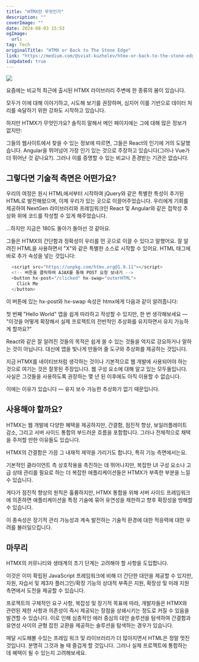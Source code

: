 ```yaml
---
title: "HTMX란 무엇인가"
description: ""
coverImage: ""
date: 2024-08-03 15:53
ogImage: 
  url: 
tag: Tech
originalTitle: "HTMX or Back to The Stone Edge"
link: "https://medium.com/@sviat-kuzhelev/htmx-or-back-to-the-stone-edge-20f3b4c8d039"
isUpdated: true
---
```






<img src="/assets/img/HTMXorBacktoTheStoneEdge_0.png" />

요즘에는 비교적 최근에 출시된 HTMX 라이브러리 주변에 한 종류의 붐이 있습니다.

모두가 이에 대해 이야기하고, 시도해 보기를 권장하며, 심지어 이를 기반으로 데이터 처리를 숙달하기 위한 강좌도 시작하고 있습니다.

하지만 HTMX가 무엇인가요? 솔직히 말해서 메인 페이지에는 그에 대해 많은 정보가 없지만:

<div class="content-ad"></div>

그들의 웹사이트에서 찾을 수 있는 정보에 따르면, 그들은 React의 인기에 거의 도달했습니다. Angular을 뛰어넘어 가장 인기 있는 것으로 주장하고 있습니다(그러나 Vue가 더 뛰어난 것 같나요?). 그러나 이를 증명할 수 있는 비교나 존경받는 기관은 없습니다.

## 그렇다면 기술적 측면은 어떤가요?

우리의 여정은 원시 HTML에서부터 시작하여 jQuery와 같은 특별한 특성이 추가된 HTML로 발전해왔으며, 이제 우리가 있는 곳으로 이끌어주었습니다. 우리에게 기회를 제공하여 NextGen 라이브러리와 프레임워크인 React 및 Angular와 같은 접착성 추상화 위에 코드를 작성할 수 있게 해주었습니다.

...하지만 지금은 180도 돌아가 돌아선 것 같아요.

<div class="content-ad"></div>

그들은 HTMX의 간단함과 정확성이 우리를 먼 곳으로 이끌 수 있다고 말했어요. 잘 알려진 HTML을 사용하면서 "X"와 같은 특별한 소스로 시작할 수 있어요. HTML 태그에 바로 추가 속성을 넣는 것입니다:

```js
  <script src="https://unpkg.com/htmx.org@1.9.11"></script>
  <!-- 버튼을 클릭하여 AJAX를 통해 POST 요청 보내기 -->
  <button hx-post="/clicked" hx-swap="outerHTML">
    Click Me
  </button>
```

이 버튼에 있는 hx-post와 hx-swap 속성은 htmx에게 다음과 같이 알려줍니다:

첫 번째 "Hello World" 앱을 쉽게 따라하고 작성할 수 있지만, 한 번 생각해보세요 — "이것을 어떻게 확장해서 실제 프로젝트의 전반적인 추상화를 유지하면서 유지 가능하게 할까요?"

<div class="content-ad"></div>

React와 같은 잘 알려진 것들의 목적은 쉽게 쓸 수 있는 것들을 억지로 강요하거나 말하는 것이 아닙니다. 대신에 앱을 빛나게 만들어 줄 도구와 추상화를 제공하는 것입니다.

지금 HTMX를 네이티브처럼 생각하는 것이나 기본적으로 웹 개발에 사용되어야 하는 것으로 여기는 것은 잘못된 주장입니다. 웹 구성 요소에 대해 알고 있는 모두들입니다. 사실은 그것들을 사용하도록 권장하는 몇 년 된 이후에도 아직 이용할 수 없습니다.

이에는 이유가 있습니다 — 유지 보수 가능한 추상화가 없기 때문입니다.

## 사용해야 할까요?

<div class="content-ad"></div>

HTMX는 웹 개발에 다양한 혜택을 제공하지만, 간결함, 점진적 향상, 보일러플레이트 감소, 그리고 서버 사이드 통합의 부드러운 흐름을 포함합니다. 그러나 전체적으로 채택을 주저할 만한 이유들도 있습니다.

HTMX의 간결함은 가끔 그 내재적 제약을 가리기도 합니다, 특히 기능 측면에서는요.

기본적인 클라이언트 측 상호작용을 촉진하는 데 뛰어나지만, 복잡한 UI 구성 요소나 고급 상태 관리를 필요로 하는 더 복잡한 애플리케이션들은 HTMX가 부족한 부분을 느낄 수 있습니다.

게다가 점진적 향상의 원칙은 훌륭하지만, HTMX 통합을 위해 서버 사이드 프레임워크에 의존하면 애플리케이션을 특정 기술에 묶어 유연성을 제한하고 향후 확장성을 방해할 수 있습니다.

<div class="content-ad"></div>

이 종속성은 장기적 관리 가능성과 계속 발전하는 기술적 환경에 대한 적응력에 대한 우려를 불러일으킵니다.

## 마무리

HTMX의 커뮤니티와 생태계의 초기 단계는 고려해야 할 사항을 도입합니다.

이것은 이미 확립된 JavaScript 프레임워크에 비해 더 간단한 대안을 제공할 수 있지만, 자원, 자습서 및 제3자 플러그인/확장 기능의 상대적 부족은 지원, 확장성 및 미래 지원 측면에서 도전을 제공할 수 있습니다.

<div class="content-ad"></div>

프로젝트의 구체적인 요구 사항, 복잡성 및 장기적 목표에 따라, 개발자들은 HTMX와 관련된 제한 사항과 의존성이 즉시 제공되는 장점을 상쇄시키는 정도로 커질 수 있음을 발견할 수 있습니다. 이로 인해 심층적인 에러 중심의 대안 솔루션을 탐색하여 간결함과 유연성 사이의 균형 잡힌 교환을 제공하는 솔루션을 탐색하는 경우가 있습니다.

매달 시도해볼 수있는 프레임 워크 및 라이브러리가 더 많아지면서 HTML은 정말 멋진 것입니다. 분명히 그것과 놀 때 즐겁게 할 것입니다. 그러나 실제 프로젝트에 통합하는 데 혜택이 될 수 있는지 고려해보세요.
